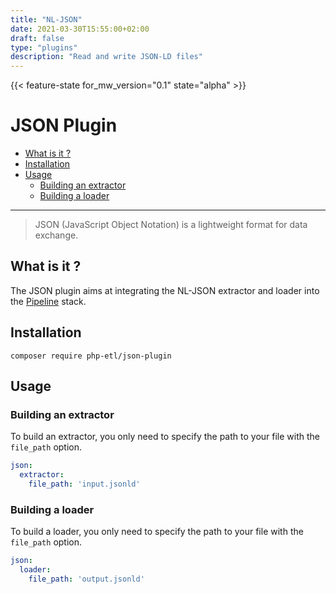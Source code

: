```yaml
---
title: "NL-JSON"
date: 2021-03-30T15:55:00+02:00
draft: false
type: "plugins"
description: "Read and write JSON-LD files"
---
```


{{< feature-state for_mw_version="0.1" state="alpha" >}}

# JSON Plugin

- [What is it ?](#what-is-it-)
- [Installation](#installation)
- [Usage](#usage)
    - [Building an extractor](#building-an-extractor)
    - [Building a loader](#building-a-loader)

--- 

> JSON (JavaScript Object Notation) is a lightweight format for data exchange.

## What is it ?

The JSON plugin aims at integrating the NL-JSON extractor and loader into the [Pipeline](https://github.com/php-etl/pipeline)
stack.

## Installation

```shell
composer require php-etl/json-plugin
```

## Usage

### Building an extractor

To build an extractor, you only need to specify the path to your file with the `file_path` option.

```yaml
json:
  extractor:
    file_path: 'input.jsonld'
```

### Building a loader


To build a loader, you only need to specify the path to your file with the `file_path` option.

```yaml
json:
  loader:
    file_path: 'output.jsonld'
```
